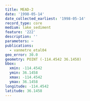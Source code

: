 ```yaml
---
title: MEAD-2
date: '1998-05-14'
date_collected_earliest: '1998-05-14'
record_type: core
medium: lake_sediment
feature: '222'
description: ''
parameters: ~
publications:
  - vanmetre_etal04
geo_error: 30.0
geometry: POINT (-114.4542 36.1458)
bbox:
  xmin: -114.4542
  ymin: 36.1458
  xmax: -114.4542
  ymax: 36.1458
longitude: -114.4542
latitude: 36.1458
---
```

